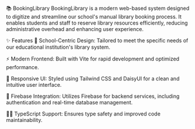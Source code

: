 📚 BookingLibrary
BookingLibrary is a modern web-based system designed to digitize and streamline our school's manual library booking process. It enables students and staff to reserve library resources efficiently, reducing administrative overhead and enhancing user experience.

✨ Features
🏫 School-Centric Design: Tailored to meet the specific needs of our educational institution's library system.

⚡ Modern Frontend: Built with Vite for rapid development and optimized performance.

🎨 Responsive UI: Styled using Tailwind CSS and DaisyUI for a clean and intuitive user interface.

🔐 Firebase Integration: Utilizes Firebase for backend services, including authentication and real-time database management.

🧑‍💻 TypeScript Support: Ensures type safety and improved code maintainability.
